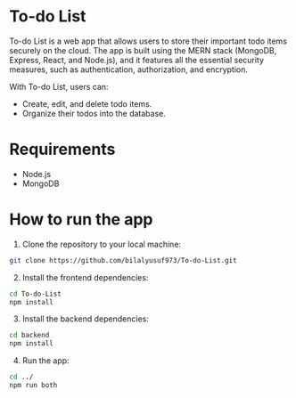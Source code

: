 # To-do List

To-do List is a web app that allows users to store their important todo items securely on the cloud. The app is built using the MERN stack (MongoDB, Express, React, and Node.js), and it features all the essential security measures, such as authentication, authorization, and encryption.

With To-do List, users can:

* Create, edit, and delete todo items.
* Organize their todos into the database.

# Requirements

* Node.js
* MongoDB

# How to run the app

1. Clone the repository to your local machine:
```bash
git clone https://github.com/bilalyusuf973/To-do-List.git
```
2. Install the frontend dependencies:
```bash
cd To-do-List
npm install
```
3. Install the backend dependencies:
```bash
cd backend
npm install
```

4. Run the app:
```bash
cd ../
npm run both
```
